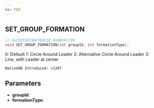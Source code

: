 ```yaml
---
ns: PED
---
```

## SET_GROUP_FORMATION

```c
// 0xCE2F5FC3AF7E8C1E 0x08FAC739
void SET_GROUP_FORMATION(int groupId, int formationType);
```

0: Default
1: Circle Around Leader
2: Alternative Circle Around Leader
3: Line, with Leader at center

```
NativeDB Introduced: v1207
```

## Parameters
* **groupId**:
* **formationType**:
